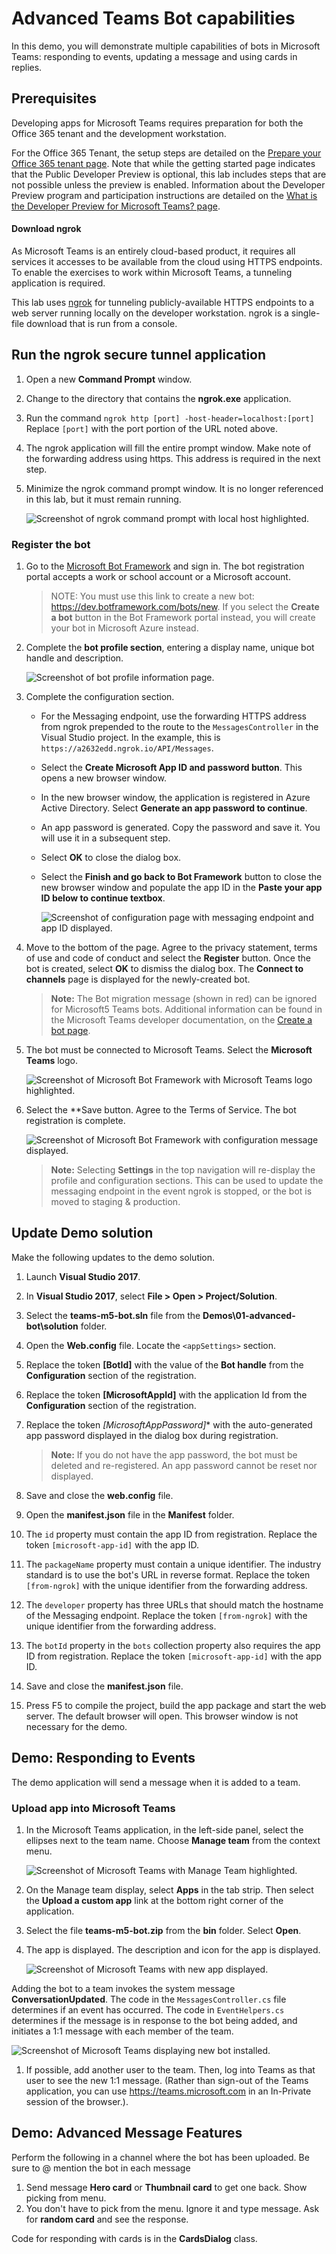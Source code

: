 # Advanced Teams Bot capabilities

In this demo, you will demonstrate multiple capabilities of bots in Microsoft Teams: responding to events, updating a message and using cards in replies.

## Prerequisites

Developing apps for Microsoft Teams requires preparation for both the Office 365 tenant and the development workstation.

For the Office 365 Tenant, the setup steps are detailed on the [Prepare your Office 365 tenant page](https://docs.microsoft.com/en-us/microsoftteams/platform/get-started/get-started-tenant). Note that while the getting started page indicates that the Public Developer Preview is optional, this lab includes steps that are not possible unless the preview is enabled. Information about the Developer Preview program and participation instructions are detailed on the [What is the Developer Preview for Microsoft Teams? page](https://docs.microsoft.com/en-us/microsoftteams/platform/resources/dev-preview/developer-preview-intro).

#### Download ngrok

As Microsoft Teams is an entirely cloud-based product, it requires all services it accesses to be available from the cloud using HTTPS endpoints. To enable the exercises to work within Microsoft Teams, a tunneling application is required.

This lab uses [ngrok](https://ngrok.com) for tunneling publicly-available HTTPS endpoints to a web server running locally on the developer workstation. ngrok is a single-file download that is run from a console.

## Run the ngrok secure tunnel application

1. Open a new **Command Prompt** window.

1. Change to the directory that contains the **ngrok.exe** application.

1. Run the command `ngrok http [port] -host-header=localhost:[port]` Replace `[port]` with the port portion of the URL noted above.

1. The ngrok application will fill the entire prompt window. Make note of the forwarding address using https. This address is required in the next step.

1. Minimize the ngrok command prompt window. It is no longer referenced in this lab, but it must remain running.

    ![Screenshot of ngrok command prompt with local host highlighted.](../../Images/Exercise1-03.png)

### Register the bot

1. Go to the [Microsoft Bot Framework](https://dev.botframework.com/bots/new) and sign in. The bot registration portal accepts a work or school account or a Microsoft account.

    > NOTE: You must use this link to create a new bot: https://dev.botframework.com/bots/new. If you select the **Create a bot** button in the Bot Framework portal instead, you will create your bot in Microsoft Azure instead.

1. Complete the **bot profile section**, entering a display name, unique bot handle and description.

    ![Screenshot of bot profile information page.](../../Images/Exercise1-04.png)

1. Complete the configuration section.
    - For the Messaging endpoint, use the forwarding HTTPS address from ngrok prepended to the route to the `MessagesController` in the Visual Studio project. In the example, this is `https://a2632edd.ngrok.io/API/Messages`.
    - Select the **Create Microsoft App ID and password button**. This opens a new browser window.
    - In the new browser window, the application is registered in Azure Active Directory. Select **Generate an app password to continue**.
    - An app password is generated. Copy the password and save it. You will use it in a subsequent step.
    - Select **OK** to close the dialog box.
    - Select the **Finish and go back to Bot Framework** button to close the new browser window and populate the app ID in the **Paste your app ID below to continue textbox**.

        ![Screenshot of configuration page with messaging endpoint and app ID displayed.](../../Images/Exercise1-05.png)

1. Move to the bottom of the page. Agree to the privacy statement, terms of use and code of conduct and select the **Register** button. Once the bot is created, select **OK** to dismiss the dialog box. The **Connect to channels** page is displayed for the newly-created bot.

    > **Note:** The Bot migration message (shown in red) can be ignored for Microsoft5 Teams bots. Additional information can be found in the Microsoft Teams developer documentation, on the [Create a bot page](https://docs.microsoft.com/en-us/microsoftteams/platform/concepts/bots/bots-create#bots-and-microsoft-azure).

1. The bot must be connected to Microsoft Teams. Select the **Microsoft Teams** logo.

    ![Screenshot of Microsoft Bot Framework with Microsoft Teams logo highlighted.](../../Images/Exercise1-06.png)

1. Select the **Save button. Agree to the Terms of Service. The bot registration is complete.

    ![Screenshot of Microsoft Bot Framework with configuration message displayed.](../../Images/Exercise1-07.png)

    >**Note:** Selecting **Settings** in the top navigation will re-display the profile and configuration sections. This can be used to update the messaging endpoint in the event ngrok is stopped, or the bot is moved to staging & production.

## Update Demo solution

Make the following updates to the demo solution.

1. Launch **Visual Studio 2017**.

1. In **Visual Studio 2017**, select **File > Open > Project/Solution**.

1. Select the **teams-m5-bot.sln** file from the **Demos\01-advanced-bot\solution** folder.

1. Open the **Web.config** file. Locate the `<appSettings>` section.

1. Replace the token **[BotId]** with the value of the **Bot handle** from the **Configuration** section of the registration.

1. Replace the token **[MicrosoftAppId]** with the application Id from the **Configuration** section of the registration.

1. Replace the token *[MicrosoftAppPassword]** with the auto-generated app password displayed in the dialog box during registration.

    > **Note:** If you do not have the app password, the bot must be deleted and re-registered. An app password cannot be reset nor displayed.

1. Save and close the **web.config** file.

1. Open the **manifest.json** file in the **Manifest** folder.

1. The `id` property must contain the app ID from registration. Replace the token `[microsoft-app-id]` with the app ID.

1. The `packageName` property must contain a unique identifier. The industry standard is to use the bot's URL in reverse format. Replace the token `[from-ngrok]` with the unique identifier from the forwarding address.

1. The `developer` property has three URLs that should match the hostname of the Messaging endpoint. Replace the token `[from-ngrok]` with the unique identifier from the forwarding address.

1. The `botId` property in the `bots` collection property also requires the app ID from registration. Replace the token `[microsoft-app-id]` with the app ID.

1. Save and close the **manifest.json** file.

1. Press F5 to compile the project, build the app package and start the web server. The default browser will open. This browser window is not necessary for the demo.

## Demo: Responding to Events

The demo application will send a message when it is added to a team.

### Upload app into Microsoft Teams

1. In the Microsoft Teams application, in the left-side panel, select the ellipses next to the team name. Choose **Manage team** from the context menu.

    ![Screenshot of Microsoft Teams with Manage Team highlighted.](../../Images/Exercise1-12.png)

1. On the Manage team display, select **Apps** in the tab strip. Then select the **Upload a custom app** link at the bottom right corner of the application.

1. Select the file **teams-m5-bot.zip** from the **bin** folder. Select **Open**.

1. The app is displayed. The description and icon for the app is displayed.

    ![Screenshot of Microsoft Teams with new app displayed.](../../Images/Exercise1-13.png)


Adding the bot to a team invokes the system message **ConversationUpdated**. The code in the `MessagesController.cs` file determines if an event has occurred. The code in `EventHelpers.cs` determines if the message is in response to the bot being added, and initiates a 1:1 message with each member of the team.

![Screenshot of Microsoft Teams displaying new bot installed.](../../Images/Exercise1-14.png)

1. If possible, add another user to the team. Then, log into Teams as that user to see the new 1:1 message. (Rather than sign-out of the Teams application, you can use https://teams.microsoft.com in an In-Private session of the browser.).

## Demo: Advanced Message Features

Perform the following in a channel where the bot has been uploaded. Be sure to @ mention the bot in each message

1. Send message **Hero card** or **Thumbnail card** to get one back. Show picking from menu.
1. You don't have to pick from the menu. Ignore it and type message. Ask for **random card** and see the response.

Code for responding with cards is in the **CardsDialog** class.